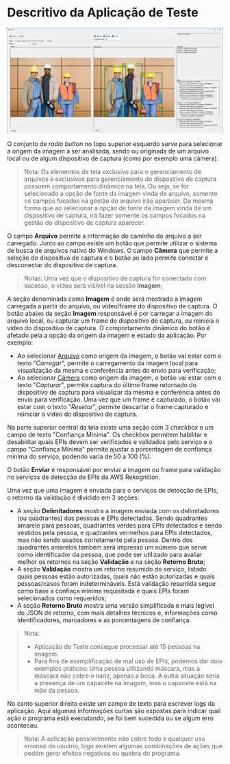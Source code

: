 # Descritivo da Aplicação de Teste

![Aplicação de Teste](../../imgs/Aplica%C3%A7%C3%A3o%20de%20Teste.png "Aplicação de Teste")

O conjunto de *radio button* no topo superior esquerdo serve para selecionar a origem da imagem a ser analisada, sendo ou originada de um arquivo local ou de algum dispositivo de captura (como por exemplo uma câmera).

> Nota: Os elementos de tela exclusivo para o gerenciamento de arquivos e exclusivos para gerenciamento do dispositivo de captura possuem comportamento dinâmico na tela. Ou seja, se for selecionado a opção de fonte da imagem vinda de arquivo, somente os campos focados na gestão do arquivo irão aparecer. Da mesma forma que ao selecionar a opção de fonte da imagem vinda de um dispositivo de captura, irá fazer somente os campos focados na gestão do dispositivo de captura aparecer.

O campo **Arquivo** permite a informação do caminho do arquivo a ser carregado. Junto ao campo existe um botão que permite utilizar o sistema de busca de arquivos nativo do Windows. O campo **Câmera** que permite a seleção do dispositivo de captura e o botão ao lado permite conectar e desconectar do dispositivo de captura.

> Notas: Uma vez que o dispositivo de captura for conectado com sucesso, o vídeo será visível na sessão **Imagem**;

A seção denominada como **Imagem** é onde será mostrado a imagem carregada a partir do arquivo, ou vídeo/frame do dispositivo de captura. O botão abaixo da seção **Imagem** responsável é por carregar a imagem do arquivo local, ou capturar um frame do dispositivo de captura, ou reinicia o vídeo do dispositivo de captura. O comportamento dinâmico do botão é afetado pela a opção da origem da imagem e estado da aplicação. Por exemplo:
- Ao selecionar <ins>Arquivo</ins> como origem da imagem, o botão vai estar com o texto "*Carregar*", permite o carregamento da imagem local para visualização da mesma e conferência antes do envio para verificação;
- Ao selecionar <ins>Câmera</ins> como origem da imagem, o botão vai estar com o texto "*Capturar*", permite captura do último frame retornado do dispositivo de captura para visualizar da mesma e conferência antes do envio para verificação. Uma vez que um frame é capturado, o botão vai estar com o texto "*Resetar*", permite descartar o frame capturado e reiniciar o vídeo do dispositivo de captura.

Na parte superior central da tela existe uma seção com 3 *checkbox* e um campo de texto "Confiança Mínima". Os checkbox permitem habilitar e desabilitar quais EPIs devem ser verificados e validados pelo serviço e o campo "Confiança Mínima" permite ajustar a porcentagem de confiança mínima do serviço, podendo varia de 50 a 100 (%).

O botão **Enviar** é responsável por enviar a imagem ou frame para validação no serviços de detecção de EPIs da AWS Rekognition. 

Uma vez que uma imagem é enviada para o serviços de detecção de EPIs, o retorno da validação é dividido em 3 seções:

- A seção **Delimitadores** mostra a imagem enviada com os delimitadores (ou quadrantes) das pessoas e EPIs detectados. Sendo quadrantes amarelo para pessoas, quadrantes verdes para EPIs detectados e sendo vestidos pela pessoa, e quadrantes vermelhos para EPIs detectados, mas não sendo usados corretamente pela pessoa. Dentro dos quadrantes amarelos também será impresso um número que serve como identificador da pessoa, que pode ser utilizado para avaliar melhor os retornos na seção **Validação** e na seção **Retorno Bruto**;
- A seção **Validação** mostra um retorno resumido do serviço, listado quais pessoas estão autorizadas, quais não estão autorizadas e quais pessoas/casos foram indetermináveis. Está validação resumida segue como base a confiaça mínima requisitada e quais EPIs foram selecionados como requeridos;
- A seção **Retorno Bruto** mostra uma versão simplificada e mais legivel do JSON de retorno, com mais detalhes técnicos e, informações como identificadores, marcadores e as porcentagens de confiança.

> Nota: 
> - Aplicação de Teste consegue processar até 15 pessoas na imagem.
> - Para fins de exemplificação de mal uso de EPIs, podemos dar dois exemplos práticos: Uma pessoa utilizando máscara, mas a máscara não cobre o nariz, apenas a boca. A outra situação seria a presença de um capacete na imagem, mas o capacete está na mão da pessoa.

No canto superior direito existe um campo de texto para escrever logs da aplicação. Aqui algumas informações curtas são expostas para indicar qual ação o programa está executando, se foi bem sucedida ou se algum erro aconteceu.

> Nota: A aplicação possivelmente não cobre todo e qualquer uso erroneo do usuário, logo existem algumas combinações de ações que podém gerar efeitos negativos ou quebra do programa.